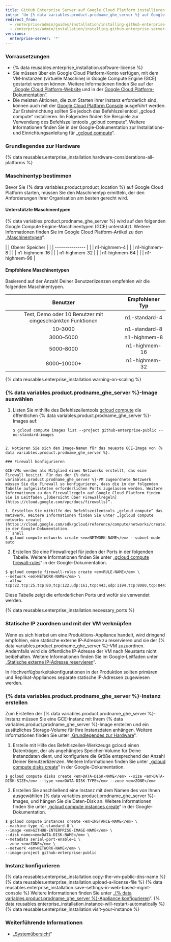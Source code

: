 ```yaml
---
title: GitHub Enterprise Server auf Google Cloud Platform installieren
intro: 'Um {% data variables.product.prodname_ghe_server %} auf Google Cloud Platform zu installieren, müssen Sie es auf einem unterstützten Maschinentyp bereitstellen und eine persistente Standard-Disk oder ein persistentes SSD verwenden.'
redirect_from:
  - /enterprise/admin/guides/installation/installing-github-enterprise-on-google-cloud-platform/
  - /enterprise/admin/installation/installing-github-enterprise-server-on-google-cloud-platform
versions:
  enterprise-server: '*'
---
```


### Vorrausetzungen

- {% data reusables.enterprise_installation.software-license %}
- Sie müssen über ein Google Cloud Platform-Konto verfügen, mit dem VM-Instanzen (virtuelle Maschine) in Google Compute Engine (GCE) gestartet werden können. Weitere Informationen finden Sie auf der „[Google Cloud Platform-Website](https://cloud.google.com/) und in der [Google Cloud Platform-Dokumentation](https://cloud.google.com/docs/)“.
- Die meisten Aktionen, die zum Starten Ihrer Instanz erforderlich sind, können auch mit der [Google Cloud Platform Console](https://cloud.google.com/compute/docs/console) ausgeführt werden. Zur Ersteinrichtung sollten Sie jedoch das Befehlszeilentool „gcloud compute“ installieren. Im Folgenden finden Sie Beispiele zur Verwendung des Befehlszeilentools „gcloud compute“. Weitere Informationen finden Sie in der Google-Dokumentation zur Installations- und Einrichtungsanleitung für „[gcloud compute](https://cloud.google.com/compute/docs/gcloud-compute/)“.

### Grundlegendes zur Hardware

{% data reusables.enterprise_installation.hardware-considerations-all-platforms %}

### Maschinentyp bestimmen

Bevor Sie {% data variables.product.product_location %} auf Google Cloud Platform starten, müssen Sie den Maschinentyp ermitteln, der den Anforderungen Ihrer Organisation am besten gerecht wird.

#### Unterstützte Maschinentypen

{% data variables.product.prodname_ghe_server %} wird auf den folgenden Google Compute Engine-Maschinentypen (GCE) unterstützt. Weitere Informationen finden Sie im Google Cloud Platform-Artikel zu den „[Maschinentypen](https://cloud.google.com/compute/docs/machine-types)“.

|  | Oberer Speicher |
|  | --------------- |
|  | n1-highmem-4    |
|  | n1-highmem-8    |
|  | n1-highmem-16   |
|  | n1-highmem-32   |
|  | n1-highmem-64   |
|  | n1-highmem-96   |

#### Empfohlene Maschinentypen

Basierend auf der Anzahl Deiner Benutzerlizenzen empfehlen wir die folgenden Maschinentypen.

|                          Benutzer                          | Empfohlener Typ |
|:----------------------------------------------------------:|:---------------:|
| Test, Demo oder 10 Benutzer mit eingeschränkten Funktionen |  n1-standard-4  |
|                          10–3000                           |  n1-standard-8  |
|                         3000–5000                          |  n1-highmem-8   |
|                         5000–8000                          |  n1-highmem-16  |
|                        8000–10000+                         |  n1-highmem-32  |

{% data reusables.enterprise_installation.warning-on-scaling %}

### {% data variables.product.prodname_ghe_server %}-Image auswählen

1. Listen Sie mithilfe des Befehlszeilentools [gcloud compute](https://cloud.google.com/compute/docs/gcloud-compute/) die öffentlichen {% data variables.product.prodname_ghe_server %}-Images auf:
   ```shell
   $ gcloud compute images list --project github-enterprise-public --no-standard-images
  ```

2. Notieren Sie sich den Image-Namen für das neueste GCE-Image von {% data variables.product.prodname_ghe_server %}.

### Firewall konfigurieren

GCE-VMs werden als Mitglied eines Netzwerks erstellt, das eine Firewall besitzt. Für das der {% data variables.product.prodname_ghe_server %}-VM zugeordnete Netzwerk müssen Sie die Firewall so konfigurieren, dass die in der folgenden Tabelle aufgelisteten erforderlichen Ports zugelassen werden. Weitere Informationen zu den Firewallregeln auf Google Cloud Platform finden Sie im Leitfaden „[Übersicht über Firewallregeln](https://cloud.google.com/vpc/docs/firewalls)“.

1. Erstellen Sie mithilfe des Befehlszeilentools „gcloud compute“ das Netzwerk. Weitere Informationen finden Sie unter „[gcloud compute networks create](https://cloud.google.com/sdk/gcloud/reference/compute/networks/create)“ in der Google-Dokumentation.
  ```shell
  $ gcloud compute networks create <em>NETWORK-NAME</em> --subnet-mode auto
  ```
2. Erstellen Sie eine Firewallregel für jeden der Ports in der folgenden Tabelle. Weitere Informationen finden Sie unter „[gcloud compute firewall-rules](https://cloud.google.com/sdk/gcloud/reference/compute/firewall-rules/)“ in der Google-Dokumentation.
  ```shell
  $ gcloud compute firewall-rules create <em>RULE-NAME</em> \
  --network <em>NETWORK-NAME</em> \
  --allow tcp:22,tcp:25,tcp:80,tcp:122,udp:161,tcp:443,udp:1194,tcp:8080,tcp:8443,tcp:9418,icmp
  ```
  Diese Tabelle zeigt die erforderlichen Ports und wofür sie verwendet werden.

  {% data reusables.enterprise_installation.necessary_ports %}

### Statische IP zuordnen und mit der VM verknüpfen

Wenn es sich hierbei um eine Produktions-Appliance handelt, wird dringend empfohlen, eine statische externe IP-Adresse zu reservieren und sie der {% data variables.product.prodname_ghe_server %}-VM zuzuordnen. Andernfalls wird die öffentliche IP-Adresse der VM nach Neustarts nicht beibehalten. Weitere Informationen finden Sie im Google-Leitfaden unter „[Statische externe IP-Adresse reservieren](https://cloud.google.com/compute/docs/configure-instance-ip-addresses)“.

In Hochverfügbarkeitskonfigurationen in der Produktion sollten primären und Replikat-Appliances separate statische IP-Adressen zugewiesen werden.

### {% data variables.product.prodname_ghe_server %}-Instanz erstellen

Zum Erstellen der {% data variables.product.prodname_ghe_server %}-Instanz müssen Sie eine GCE-Instanz mit Ihrem {% data variables.product.prodname_ghe_server %}-Image erstellen und ein zusätzliches Storage-Volume für Ihre Instanzdaten anhängen. Weitere Informationen finden Sie unter „[Grundlegendes zur Hardware](#hardware-considerations)“.

1. Erstelle mit Hilfe des Befehlszeilen-Werkzeugs gcloud einen Datenträger, der als angehängtes Speicher-Volume für Deine Instanzdaten dient, und konfiguriere die Größe entsprechend der Anzahl Deiner Benutzerlizenzen. Weitere Informationen finden Sie unter „[gcloud compute disks create](https://cloud.google.com/sdk/gcloud/reference/compute/disks/create)“ in der Google-Dokumentation.
  ```shell
  $ gcloud compute disks create <em>DATA-DISK-NAME</em> --size <em>DATA-DISK-SIZE</em> --type <em>DATA-DISK-TYPE</em> --zone <em>ZONE</em>
  ```

2. Erstellen Sie anschließend eine Instanz mit dem Namen des von Ihnen ausgewählten {% data variables.product.prodname_ghe_server %}-Images, und hängen Sie die Daten-Disk an. Weitere Informationen finden Sie unter „[gcloud compute instances create](https://cloud.google.com/sdk/gcloud/reference/compute/instances/create)“ in der Google-Dokumentation.
  ```shell
  $ gcloud compute instances create <em>INSTANCE-NAME</em> \
  --machine-type n1-standard-8 \
  --image <em>GITHUB-ENTERPRISE-IMAGE-NAME</em> \
  --disk name=<em>DATA-DISK-NAME</em> \
  --metadata serial-port-enable=1 \
  --zone <em>ZONE</em> \
  --network <em>NETWORK-NAME</em> \
  --image-project github-enterprise-public
  ```

### Instanz konfigurieren

{% data reusables.enterprise_installation.copy-the-vm-public-dns-name %}
{% data reusables.enterprise_installation.upload-a-license-file %}
{% data reusables.enterprise_installation.save-settings-in-web-based-mgmt-console %} Weitere Informationen finden Sie unter „[{% data variables.product.prodname_ghe_server %}-Appliance konfigurieren](/enterprise/admin/guides/installation/configuring-the-github-enterprise-server-appliance)“.
{% data reusables.enterprise_installation.instance-will-restart-automatically %}
{% data reusables.enterprise_installation.visit-your-instance %}

### Weiterführende Informationen

- „[Systemübersicht](/enterprise/admin/guides/installation/system-overview)“
